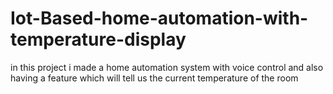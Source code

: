# Iot-Based-home-automation-with-temperature-display
in this project i made a home automation system  with voice control and also having a feature which will tell us the current temperature of the room 
